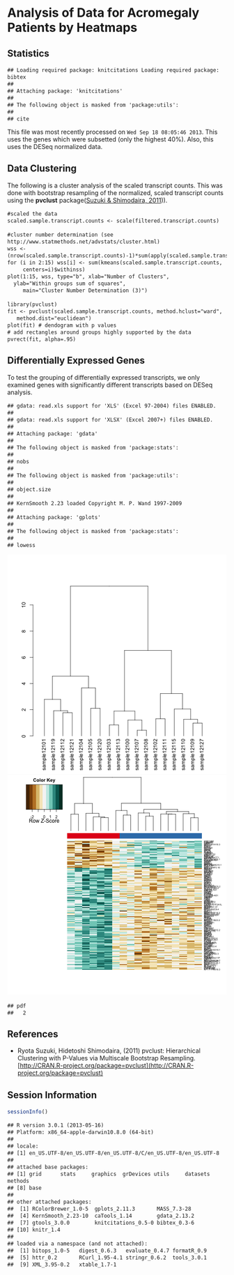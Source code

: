 Analysis of Data for Acromegaly Patients by Heatmaps
=============================================================

Statistics
----------


```
## Loading required package: knitcitations Loading required package: bibtex
## 
## Attaching package: 'knitcitations'
## 
## The following object is masked from 'package:utils':
## 
## cite
```

This file was most recently processed on ``Wed Sep 18 08:05:46 2013``.  This uses the genes which were subsetted (only the highest 40\%).  Also, this uses the DESeq normalized data.

Data Clustering
----------------
The following is a cluster analysis of the scaled transcript counts.  This was done with bootstrap resampling of the normalized, scaled transcript counts using the **pvclust** package(<a href="http://CRAN.R-project.org/package=pvclust">Suzuki & Shimodaira, 2011</a>)). 

```{clustering, echo=FALSE, dev=c('png','pdf'), echo=FALSE, fig.show='asis'}
#scaled the data
scaled.sample.transcript.counts <- scale(filtered.transcript.counts)

#cluster number determination (see http://www.statmethods.net/advstats/cluster.html)
wss <- (nrow(scaled.sample.transcript.counts)-1)*sum(apply(scaled.sample.transcript.counts,2,var))
for (i in 2:15) wss[i] <- sum(kmeans(scaled.sample.transcript.counts, 
     centers=i)$withinss)
plot(1:15, wss, type="b", xlab="Number of Clusters",
  ylab="Within groups sum of squares",
     main="Cluster Number Determination (3)")

library(pvclust)
fit <- pvclust(scaled.sample.transcript.counts, method.hclust="ward",
   method.dist="euclidean")
plot(fit) # dendogram with p values
# add rectangles around groups highly supported by the data
pvrect(fit, alpha=.95)
```


Differentially Expressed Genes
----------------------------------

To test the grouping of differentially expressed transcripts, we only examined genes with significantly different transcripts based on DESeq analysis.


```
## gdata: read.xls support for 'XLS' (Excel 97-2004) files ENABLED.
## 
## gdata: read.xls support for 'XLSX' (Excel 2007+) files ENABLED.
## 
## Attaching package: 'gdata'
## 
## The following object is masked from 'package:stats':
## 
## nobs
## 
## The following object is masked from 'package:utils':
## 
## object.size
## 
## KernSmooth 2.23 loaded Copyright M. P. Wand 1997-2009
## 
## Attaching package: 'gplots'
## 
## The following object is masked from 'package:stats':
## 
## lowess
```

![plot of chunk de-heatmap](figure/de-heatmap1.png) ![plot of chunk de-heatmap](figure/de-heatmap2.png) 

```
## pdf 
##   2
```


References
-----------

- Ryota Suzuki, Hidetoshi Shimodaira,   (2011) pvclust: Hierarchical Clustering with P-Values via Multiscale Bootstrap
Resampling.  [http://CRAN.R-project.org/package=pvclust](http://CRAN.R-project.org/package=pvclust)


Session Information
-------------------

```r
sessionInfo()
```

```
## R version 3.0.1 (2013-05-16)
## Platform: x86_64-apple-darwin10.8.0 (64-bit)
## 
## locale:
## [1] en_US.UTF-8/en_US.UTF-8/en_US.UTF-8/C/en_US.UTF-8/en_US.UTF-8
## 
## attached base packages:
## [1] grid      stats     graphics  grDevices utils     datasets  methods  
## [8] base     
## 
## other attached packages:
##  [1] RColorBrewer_1.0-5  gplots_2.11.3       MASS_7.3-28        
##  [4] KernSmooth_2.23-10  caTools_1.14        gdata_2.13.2       
##  [7] gtools_3.0.0        knitcitations_0.5-0 bibtex_0.3-6       
## [10] knitr_1.4          
## 
## loaded via a namespace (and not attached):
##  [1] bitops_1.0-5   digest_0.6.3   evaluate_0.4.7 formatR_0.9   
##  [5] httr_0.2       RCurl_1.95-4.1 stringr_0.6.2  tools_3.0.1   
##  [9] XML_3.95-0.2   xtable_1.7-1
```

